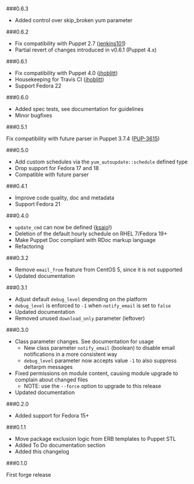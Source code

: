###0.6.3

 * Added control over skip_broken yum parameter

###0.6.2

* Fix compatibility with Puppet 2.7 ([jenkins101](https://github.com/jenkins101))
* Partial revert of changes introduced in v0.6.1 (Puppet 4.x)

###0.6.1

* Fix compatibility with Puppet 4.0 ([jhoblitt](https://github.com/jhoblitt))
* Housekeeping for Travis CI ([jhoblitt](https://github.com/jhoblitt))
* Support Fedora 22

###0.6.0

* Added spec tests, see documentation for guidelines
* Minor bugfixes

###0.5.1

Fix compatibility with future parser in Puppet 3.7.4 ([PUP-3615](https://tickets.puppetlabs.com/browse/PUP-3615))

###0.5.0

* Add custom schedules via the `yum_autoupdate::schedule` defined type
* Drop support for Fedora 17 and 18
* Compatible with future parser

###0.4.1

* Improve code quality, doc and metadata
* Support Fedora 21

###0.4.0

* `update_cmd` can now be defined ([ksaio](https://github.com/ksaio)!)
* Deletion of the default hourly schedule on RHEL 7/Fedora 19+
* Make Puppet Doc compliant with RDoc markup language
* Refactoring

###0.3.2

* Remove `email_from` feature from CentOS 5, since it is not supported
* Updated documentation

###0.3.1

* Adjust default `debug_level` depending on the platform
* `debug_level` is enforced to `-1` when `notify_email` is set to `false`
* Updated documentation
* Removed unused `download_only` parameter (leftover)

###0.3.0

* Class parameter changes. See documentation for usage
  * New class parameter `notify_email` (boolean) to disable email notifications in a more consistent way
  * `debug_level` parameter now accepts value `-1` to also suppress deltarpm messages 
* Fixed permissions on module content, causing module upgrade to complain about changed files
    * NOTE: use the `--force` option to upgrade to this release
* Updated documentation

###0.2.0

* Added support for Fedora 15+

###0.1.1

* Move package exclusion logic from ERB templates to Puppet STL
* Added To Do documentation section
* Added this changelog
 
###0.1.0

First forge release
